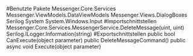 #Benutzte Pakete
Messenger.Core.Services
Messenger.ViewModels.DataViewModels
Messenger.Views.DialogBoxes
Serilog
System
System.Windows.Input
#Importschnittstellen
Messenger.Core.Services.MessengerService.DeleteMessage(uint, uint)
Serilog.ILogger.Information(string)
#Exportschnittstellen
public bool CanExecute(object parameter)
public DeleteMessageCommand()
public async void Execute(object parameter)

